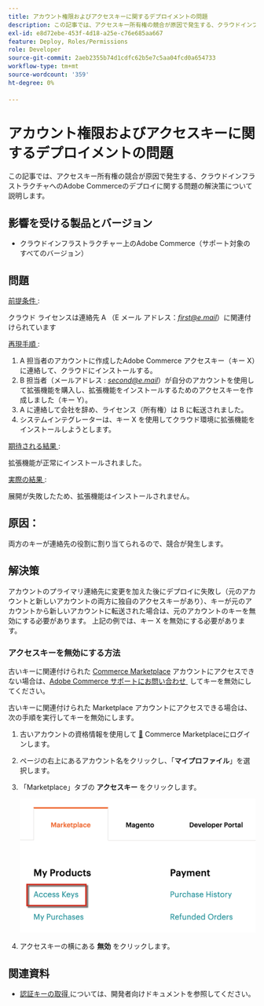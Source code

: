 ```yaml
---
title: アカウント権限およびアクセスキーに関するデプロイメントの問題
description: この記事では、アクセスキー所有権の競合が原因で発生する、クラウドインフラストラクチャへのAdobe Commerceのデプロイに関する問題の解決策について説明します。
exl-id: e8d72ebe-453f-4d18-a25e-c76e685aa667
feature: Deploy, Roles/Permissions
role: Developer
source-git-commit: 2aeb2355b74d1cdfc62b5e7c5aa04fcd0a654733
workflow-type: tm+mt
source-wordcount: '359'
ht-degree: 0%

---
```


# アカウント権限およびアクセスキーに関するデプロイメントの問題

この記事では、アクセスキー所有権の競合が原因で発生する、クラウドインフラストラクチャへのAdobe Commerceのデプロイに関する問題の解決策について説明します。

## 影響を受ける製品とバージョン

* クラウドインフラストラクチャー上のAdobe Commerce（サポート対象のすべてのバージョン）

## 問題

<u> 前提条件 </u>:

クラウド ライセンスは連絡先 A （E メール アドレス：*<u>first@e.mail</u>*）に関連付けられています

<u> 再現手順 </u>:

1. A 担当者のアカウントに作成したAdobe Commerce アクセスキー（キー X）に連絡して、クラウドにインストールする。
1. B 担当者（メールアドレス : *<u>second@e.mail</u>*）が自分のアカウントを使用して拡張機能を購入し、拡張機能をインストールするためのアクセスキーを作成しました（キー Y）。
1. A に連絡して会社を辞め、ライセンス（所有権）は B に転送されました。
1. システムインテグレーターは、キー X を使用してクラウド環境に拡張機能をインストールしようとします。

<u> 期待される結果 </u>:

拡張機能が正常にインストールされました。

<u> 実際の結果 </u>:

展開が失敗したため、拡張機能はインストールされません。

## 原因：

両方のキーが連絡先の役割に割り当てられるので、競合が発生します。

## 解決策

アカウントのプライマリ連絡先に変更を加えた後にデプロイに失敗し（元のアカウントと新しいアカウントの両方に独自のアクセスキーがあり）、キーが元のアカウントから新しいアカウントに転送された場合は、元のアカウントのキーを無効にする必要があります。 上記の例では、キー X を無効にする必要があります。

### アクセスキーを無効にする方法

古いキーに関連付けられた [Commerce Marketplace](https://marketplace.magento.com/) アカウントにアクセスできない場合は、[Adobe Commerce サポートにお問い合わせ &#x200B;](/help/help-center-guide/help-center/magento-help-center-user-guide.md#submit-ticket) してキーを無効にしてください。

古いキーに関連付けられた Marketplace アカウントにアクセスできる場合は、次の手順を実行してキーを無効にします。

1. 古いアカウントの資格情報を使用して [&#128279;](https://marketplace.magento.com/) Commerce Marketplaceにログインします。
1. ページの右上にあるアカウント名をクリックし、「**マイプロファイル**」を選択します。
1. 「Marketplace」タブの **アクセスキー** をクリックします。

   ![magento_products_access_keys_2.4.1.png](/help/troubleshooting/miscellaneous/assets/magento_products_access_keys_2.4.1.png)

1. アクセスキーの横にある **無効** をクリックします。

## 関連資料

* [&#x200B; 認証キーの取得 &#x200B;](https://experienceleague.adobe.com/ja/docs/commerce-operations/installation-guide/prerequisites/authentication-keys) については、開発者向けドキュメントを参照してください。
